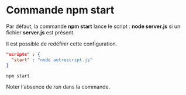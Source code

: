 # Commande npm start

Par défaut, la commande **npm start** lance le script : **node server.js** si un fichier **server.js** est présent.

Il est possible de redéfinir cette configuration.

```json
"scripts" : {
  "start" : "node autrescript.js"
}
```

```bash
npm start
```

Noter l'absence de *run* dans la commande.
